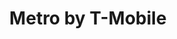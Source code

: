 ---
title: "Metro by T-Mobile"
url: /baltimore/metro-by-t-mobile-harford-road/
shop: mobile phone
---